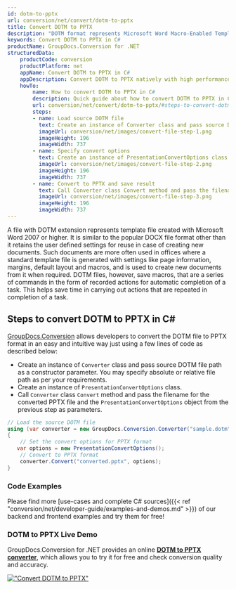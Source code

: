 ```yaml
---
id: dotm-to-pptx
url: conversion/net/convert/dotm-to-pptx
title: Convert DOTM to PPTX
description: "DOTM format represents Microsoft Word Macro-Enabled Template with .dotm extension. Learn how to convert DOTM to PPTX file programmatically in C# language using GroupDocs.Conversion for .NET library."
keywords: Convert DOTM to PPTX in C#
productName: GroupDocs.Conversion for .NET
structuredData:
    productCode: conversion
    productPlatform: net
    appName: Convert DOTM to PPTX in C#
    appDescription: Convert DOTM to PPTX natively with high performance using C# language and server side GroupDocs.Conversion for .NET APIs, without the use of any software like Microsoft or Open Office.
    howTo:
        name: How to convert DOTM to PPTX in C# 
        description: Quick guide about how to convert DOTM to PPTX in C# with high performance and accuracy.
        url: conversion/net/convert/dotm-to-pptx/#steps-to-convert-dotm-to-pptx-in-c
        steps:
        - name: Load source DOTM file 
          text: Create an instance of Converter class and pass source DOTM file path as a constructor parameter. You may specify absolute or relative file path as per your requirements. 
          imageUrl: conversion/net/images/convert-file-step-1.png
          imageHeight: 196
          imageWidth: 737
        - name: Specify convert options 
          text: Create an instance of PresentationConvertOptions class.
          imageUrl: conversion/net/images/convert-file-step-2.png
          imageHeight: 196
          imageWidth: 737
        - name: Convert to PPTX and save result 
          text: Call Converter class Convert method and pass the filename for the converted HTML file and the PresentationConvertOptions object from the previous step as parameters.
          imageUrl: conversion/net/images/convert-file-step-3.png
          imageHeight: 196
          imageWidth: 737
---
```


A file with DOTM extension represents template file created with Microsoft Word 2007 or higher. It is similar to the popular DOCX file format other than it retains the user defined settings for reuse in case of creating new documents. Such documents are more often used in offices where a standard template file is generated with settings like page information, margins, default layout and macros, and is used to create new documents from it when required. DOTM files, however, save macros, that are a series of commands in the form of recorded actions for automatic completion of a task. This helps save time in carrying out actions that are repeated in completion of a task.

## Steps to convert DOTM to PPTX in C#

[GroupDocs.Conversion](https://products.groupdocs.com/conversion/net) allows developers to convert the DOTM file to PPTX format in an easy and intuitive way just using a few lines of code as described below:

* Create an instance of `Converter` class and pass source DOTM file path as a constructor parameter. You may specify absolute or relative file path as per your requirements. 
* Create an instance of `PresentationConvertOptions` class.
* Call `Converter` class `Convert` method and pass the filename for the converted PPTX file and the `PresentationConvertOptions` object from the previous step as parameters.

```csharp
// Load the source DOTM file
using (var converter = new GroupDocs.Conversion.Converter("sample.dotm"))
{
    // Set the convert options for PPTX format
   var options = new PresentationConvertOptions();
    // Convert to PPTX format
    converter.Convert("converted.pptx", options);
}
```

### Code Examples

Please find more [use-cases and complete C# sources]({{< ref "conversion/net/developer-guide/examples-and-demos.md" >}}) of our backend and frontend examples and try them for free!

### DOTM to PPTX Live Demo

GroupDocs.Conversion for .NET provides an online [**DOTM to PPTX converter**](https://products.groupdocs.app/conversion/dotm-to-pptx), which allows you to try it for free and check conversion quality and accuracy.

[!["Convert DOTM to PPTX"](conversion/net/images/convert-to-pptx/convert-dotm-to-pptx.png)](https://products.groupdocs.app/conversion/dotm-to-pptx)